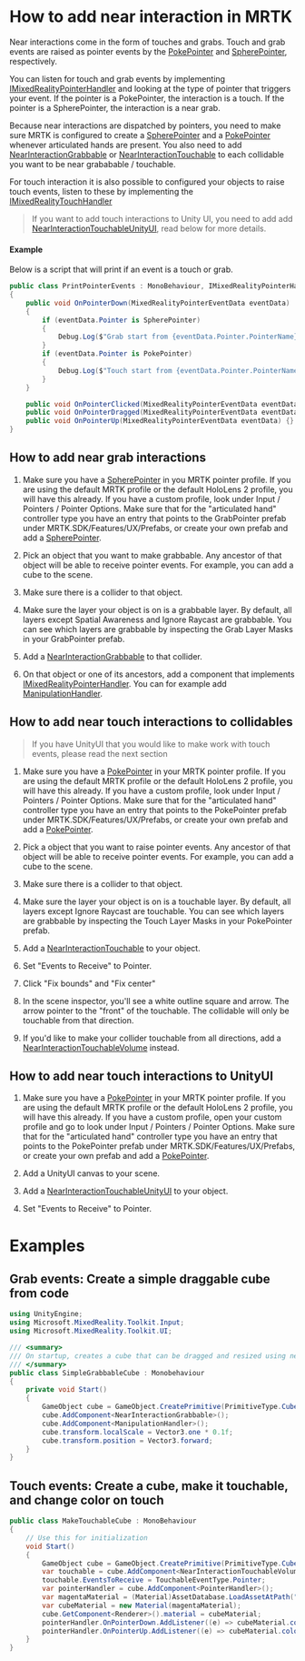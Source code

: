 # How to add near interaction in MRTK
Near interactions come in the form of touches and grabs. Touch and grab events are raised as pointer events by the [PokePointer](Pointers.md#pokepointer) and [SpherePointer](Pointers.md#spherepointer), respectively.

You can listen for touch and grab events by implementing [IMixedRealityPointerHandler](xref:Microsoft.MixedReality.Toolkit.Input.IMixedRealityPointerHandler) and looking at the type of pointer that triggers your event. If the pointer is a PokePointer, the interaction is a touch. If the pointer is a SpherePointer, the interaction is a near grab.

Because near interactions are dispatched by pointers, you need to make sure MRTK is configured to create a [SpherePointer](Pointers.md#spherepointer) and a [PokePointer](Pointers.md#pokepointer) whenever articulated hands are present. You also need to add [NearInteractionGrabbable](xref:Microsoft.MixedReality.Toolkit.Input.NearInteractionGrabbable) or [NearInteractionTouchable](xref:Microsoft.MixedReality.Toolkit.Input.NearInteractionTouchable) to each collidable you want to be near grababable / touchable.

For touch interaction it is also possible to configured your objects to raise touch events, listen to these by implementing the [IMixedRealityTouchHandler](xref:Microsoft.MixedReality.Toolkit.Input.IMixedRealityTouchHandler)

> If you want to add touch interactions to Unity UI, you need to add add [NearInteractionTouchableUnityUI](xref:Microsoft.MixedReality.Toolkit.Input.NearInteractionTouchableUnityUI), read below for more details.


#### Example
Below is a script that will print if an event is a touch or grab.

```csharp
public class PrintPointerEvents : MonoBehaviour, IMixedRealityPointerHandler
{
    public void OnPointerDown(MixedRealityPointerEventData eventData)
    {
        if (eventData.Pointer is SpherePointer)
        {
            Debug.Log($"Grab start from {eventData.Pointer.PointerName}");
        }
        if (eventData.Pointer is PokePointer)
        {
            Debug.Log($"Touch start from {eventData.Pointer.PointerName}");
        }
    }

    public void OnPointerClicked(MixedRealityPointerEventData eventData) {}
    public void OnPointerDragged(MixedRealityPointerEventData eventData) {}
    public void OnPointerUp(MixedRealityPointerEventData eventData) {}
}
```

## How to add near **grab** interactions
1. Make sure you have a [SpherePointer](Pointers.md#spherepointer) in you MRTK pointer profile. If you are using the default MRTK profile or the default HoloLens 2 profile, you will have this already. If you have a custom profile, look under Input / Pointers  / Pointer Options. Make sure that for the "articulated hand" controller type you have an entry that points to the GrabPointer prefab under MRTK.SDK/Features/UX/Prefabs, or create your own prefab and add a [SpherePointer](Pointers.md#spherepointer).

1. Pick an object that you want to make grabbable. Any ancestor of that object will be able to receive pointer events. For example, you can add a cube to the scene.

1. Make sure there is a collider to that object.

1. Make sure the layer your object is on is a grabbable layer. By default, all layers except Spatial Awareness and Ignore Raycast are grabbable. You can see which layers are grabbable by inspecting the Grab Layer Masks in your GrabPointer prefab.

1. Add a [NearInteractionGrabbable](xref:Microsoft.MixedReality.Toolkit.Input.NearInteractionGrabbable) to that collider.

1. On that object or one of its ancestors, add a component that implements [IMixedRealityPointerHandler](xref:Microsoft.MixedReality.Toolkit.Input.IMixedRealityPointerHandler). You can for example add [ManipulationHandler](xref:Microsoft.MixedReality.Toolkit.UI.ManipulationHandler).


## How to add near **touch** interactions to collidables
> If you have UnityUI that you would like to make work with touch events, please read the next section

1. Make sure you have a [PokePointer](Pointers.md#pokepointer) in your MRTK pointer profile. If you are using the default MRTK profile or the default HoloLens 2 profile, you will have this already. If you have a custom profile, look under Input / Pointers  / Pointer Options. Make sure that for the "articulated hand" controller type you have an entry that points to the PokePointer prefab under MRTK.SDK/Features/UX/Prefabs, or create your own prefab and add a [PokePointer](Pointers.md#pokepointer).

1.  Pick a object that you want to raise pointer events. Any ancestor of that object will be able to receive pointer events. For example, you can add a cube to the scene.

1. Make sure there is a collider to that object.

1. Make sure the layer your object is on is a touchable layer. By default, all layers except Ignore Raycast are touchable. You can see which layers are grabbable by inspecting the Touch Layer Masks in your PokePointer prefab.

1. Add a [NearInteractionTouchable](xref:Microsoft.MixedReality.Toolkit.Input.NearInteractionTouchable) to your object. 

1. Set "Events to Receive" to Pointer.

1. Click "Fix bounds" and "Fix center"

1. In the scene inspector, you'll see a white outline square and arrow. The arrow pointer to the "front" of the touchable. The collidable will only be touchable from that direction.

1. If you'd like to make your collider touchable from all directions, add a [NearInteractionTouchableVolume](xref:Microsoft.MixedReality.Toolkit.Input.NearInteractionTouchableVolume) instead.

## How to add near **touch** interactions to **UnityUI**
1. Make sure you have a [PokePointer](Pointers.md#pokepointer) in your MRTK pointer profile. If you are using the default MRTK profile or the default HoloLens 2 profile, you will have this already. If you have a custom profile, open your custom profile and go to look under Input / Pointers  / Pointer Options. Make sure that for the "articulated hand" controller type you have an entry that points to the PokePointer prefab under MRTK.SDK/Features/UX/Prefabs, or create your own prefab and add a [PokePointer](Pointers.md#pokepointer).

1. Add a UnityUI canvas to your scene.

1. Add a [NearInteractionTouchableUnityUI](xref:Microsoft.MixedReality.Toolkit.Input.NearInteractionTouchableUnityUI) to your object. 

1. Set "Events to Receive" to Pointer.



# Examples

## Grab events: Create a simple draggable cube from code

```csharp
using UnityEngine;
using Microsoft.MixedReality.Toolkit.Input;
using Microsoft.MixedReality.Toolkit.UI;

/// <summary>
/// On startup, creates a cube that can be dragged and resized using near interaction and far interaction
/// </summary>
public class SimpleGrabbableCube : Monobehaviour
{
    private void Start()
    {
        GameObject cube = GameObject.CreatePrimitive(PrimitiveType.Cube);
        cube.AddComponent<NearInteractionGrabbable>();
        cube.AddComponent<ManipulationHandler>();
        cube.transform.localScale = Vector3.one * 0.1f;
        cube.transform.position = Vector3.forward;
    }
}
```


## Touch events: Create a cube, make it touchable, and change color on touch
```csharp
public class MakeTouchableCube : MonoBehaviour
{
    // Use this for initialization
    void Start()
    {
        GameObject cube = GameObject.CreatePrimitive(PrimitiveType.Cube);
        var touchable = cube.AddComponent<NearInteractionTouchableVolume>();
        touchable.EventsToReceive = TouchableEventType.Pointer;
        var pointerHandler = cube.AddComponent<PointerHandler>();
        var magentaMaterial = (Material)AssetDatabase.LoadAssetAtPath("Assets/MixedRealityToolkit.SDK/StandardAssets/Materials/MRTK_Standard_Magenta.mat", typeof(Material));
        var cubeMaterial = new Material(magentaMaterial);
        cube.GetComponent<Renderer>().material = cubeMaterial;
        pointerHandler.OnPointerDown.AddListener((e) => cubeMaterial.color = Color.green);
        pointerHandler.OnPointerUp.AddListener((e) => cubeMaterial.color = Color.magenta);
    }
}
```